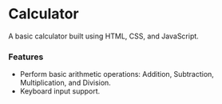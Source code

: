 # Calculator

A basic calculator built using HTML, CSS, and JavaScript.

### Features
- Perform basic arithmetic operations: Addition, Subtraction, Multiplication, and Division.
- Keyboard input support.
